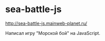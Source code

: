 # sea-battle-js
http://sea-battle-js.mainweb-planet.ru/


Написал игру "Морской бой" на JavaScript.
